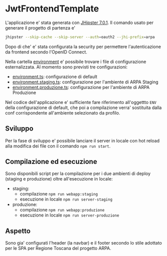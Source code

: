 # JwtFrontendTemplate

L'applicazione e' stata generata con [JHipster 7.0.1](https://www.jhipster.tech/documentation-archive/v7.0.1).
Il comando usato per generare il progetto di partenza e'
```bash
jhipster --skip-cache --skip-server --auth=oauth2 --jhi-prefix=arpa
```

Dopo di che' e' stata configurata la security per permettere l'autenticazione da frontend secondo l'OpenID Connect.

Nella cartella [environment](https://dev.tai.it/gogs/mbasile/jwt-frontend-template/src/master/src/main/webapp/app/environment) e' possibile trovare i file di configurazione esternalizzata.
Al momento sono previsti tre configurazioni:
- [environment.ts](https://dev.tai.it/gogs/mbasile/jwt-frontend-template/src/master/src/main/webapp/app/environment/environment.ts): configurazione di default
- [environment.staging.ts](https://dev.tai.it/gogs/mbasile/jwt-frontend-template/src/master/src/main/webapp/app/environment/environment.staging.ts): configurazione per l'ambiente di ARPA Staging
- [environment.produzione.ts](https://dev.tai.it/gogs/mbasile/jwt-frontend-template/src/master/src/main/webapp/app/environment/environment.produzione.ts): configurazione per l'ambiente di ARPA Produzione

Nel codice dell'applicazione e' sufficiente fare riferimento all'oggettto ```ENV``` della configurazione di default, che poi a compilazione verra' sostituita dalla conf corrispondente all'ambiente selezionato da profilo.

## Sviluppo
Per la fase di sviluppo e' possibile lanciare il server in locale con hot reload alla modifica dei file con il comando ```npm run start```.

## Compilazione ed esecuzione
Sono disponibili script per la compilazione per i due ambienti di deploy (staging e produzione) oltre all'esecuzione in locale:
- staging:
    - compilazione ```npm run webapp:staging```
    - esecuzione in locale ```npm run server-staging```
- produzione:
    - compilazione ```npm run webapp:produzione```
    - esecuzione in locale ```npm run server-produzione```


## Aspetto
Sono gia' configurati l'header (la navbar) e il footer secondo lo stile adottato per le SPA per Regione Toscana del progetto ARPA.
